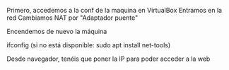 Primero, accedemos a la conf de la maquina en VirtualBox
Entramos en la red
Cambiamos NAT por "Adaptador puente"

Encendemos de nuevo la máquina

ifconfig
(si no está disponible: sudo apt install net-tools)

Desde navegador, tenéis que poner la IP para poder acceder a la web
